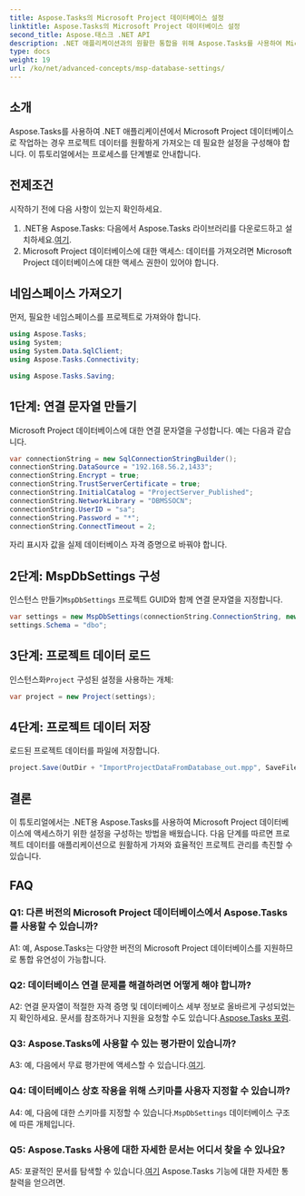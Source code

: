 ```yaml
---
title: Aspose.Tasks의 Microsoft Project 데이터베이스 설정
linktitle: Aspose.Tasks의 Microsoft Project 데이터베이스 설정
second_title: Aspose.태스크 .NET API
description: .NET 애플리케이션과의 원활한 통합을 위해 Aspose.Tasks를 사용하여 Microsoft Project 데이터베이스 설정을 구성하는 방법을 알아보세요.
type: docs
weight: 19
url: /ko/net/advanced-concepts/msp-database-settings/
---
```

## 소개

Aspose.Tasks를 사용하여 .NET 애플리케이션에서 Microsoft Project 데이터베이스로 작업하는 경우 프로젝트 데이터를 원활하게 가져오는 데 필요한 설정을 구성해야 합니다. 이 튜토리얼에서는 프로세스를 단계별로 안내합니다.

## 전제조건

시작하기 전에 다음 사항이 있는지 확인하세요.

1.  .NET용 Aspose.Tasks: 다음에서 Aspose.Tasks 라이브러리를 다운로드하고 설치하세요.[여기](https://releases.aspose.com/tasks/net/).
2. Microsoft Project 데이터베이스에 대한 액세스: 데이터를 가져오려면 Microsoft Project 데이터베이스에 대한 액세스 권한이 있어야 합니다.

## 네임스페이스 가져오기

먼저, 필요한 네임스페이스를 프로젝트로 가져와야 합니다.

```csharp
using Aspose.Tasks;
using System;
using System.Data.SqlClient;
using Aspose.Tasks.Connectivity;

using Aspose.Tasks.Saving;
```

## 1단계: 연결 문자열 만들기

Microsoft Project 데이터베이스에 대한 연결 문자열을 구성합니다. 예는 다음과 같습니다.

```csharp
var connectionString = new SqlConnectionStringBuilder();
connectionString.DataSource = "192.168.56.2,1433";
connectionString.Encrypt = true;
connectionString.TrustServerCertificate = true;
connectionString.InitialCatalog = "ProjectServer_Published";
connectionString.NetworkLibrary = "DBMSSOCN";
connectionString.UserID = "sa";
connectionString.Password = "*";
connectionString.ConnectTimeout = 2;
```

자리 표시자 값을 실제 데이터베이스 자격 증명으로 바꿔야 합니다.

## 2단계: MspDbSettings 구성

 인스턴스 만들기`MspDbSettings` 프로젝트 GUID와 함께 연결 문자열을 지정합니다.

```csharp
var settings = new MspDbSettings(connectionString.ConnectionString, new Guid("E6426C44-D6CB-4B9C-AF16-48910ACE0F54"));
settings.Schema = "dbo";
```

## 3단계: 프로젝트 데이터 로드

 인스턴스화`Project` 구성된 설정을 사용하는 개체:

```csharp
var project = new Project(settings);
```

## 4단계: 프로젝트 데이터 저장

로드된 프로젝트 데이터를 파일에 저장합니다.

```csharp
project.Save(OutDir + "ImportProjectDataFromDatabase_out.mpp", SaveFileFormat.Mpp);
```

## 결론

이 튜토리얼에서는 .NET용 Aspose.Tasks를 사용하여 Microsoft Project 데이터베이스에 액세스하기 위한 설정을 구성하는 방법을 배웠습니다. 다음 단계를 따르면 프로젝트 데이터를 애플리케이션으로 원활하게 가져와 효율적인 프로젝트 관리를 촉진할 수 있습니다.

## FAQ

### Q1: 다른 버전의 Microsoft Project 데이터베이스에서 Aspose.Tasks를 사용할 수 있습니까?

A1: 예, Aspose.Tasks는 다양한 버전의 Microsoft Project 데이터베이스를 지원하므로 통합 유연성이 가능합니다.

### Q2: 데이터베이스 연결 문제를 해결하려면 어떻게 해야 합니까?

A2: 연결 문자열이 적절한 자격 증명 및 데이터베이스 세부 정보로 올바르게 구성되었는지 확인하세요. 문서를 참조하거나 지원을 요청할 수도 있습니다.[Aspose.Tasks 포럼](https://forum.aspose.com/c/tasks/15).

### Q3: Aspose.Tasks에 사용할 수 있는 평가판이 있습니까?

 A3: 예, 다음에서 무료 평가판에 액세스할 수 있습니다.[여기](https://releases.aspose.com/).

### Q4: 데이터베이스 상호 작용을 위해 스키마를 사용자 지정할 수 있습니까?

 A4: 예, 다음에 대한 스키마를 지정할 수 있습니다.`MspDbSettings` 데이터베이스 구조에 따른 개체입니다.

### Q5: Aspose.Tasks 사용에 대한 자세한 문서는 어디서 찾을 수 있나요?

 A5: 포괄적인 문서를 탐색할 수 있습니다.[여기](https://reference.aspose.com/tasks/net/) Aspose.Tasks 기능에 대한 자세한 통찰력을 얻으려면.